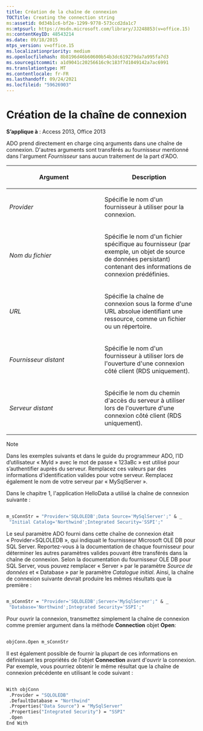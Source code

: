 ```yaml
---
title: Création de la chaîne de connexion
TOCTitle: Creating the connection string
ms:assetid: 0d34b1c6-bf2e-1299-9778-573ccd2da1c7
ms:mtpsurl: https://msdn.microsoft.com/library/JJ248853(v=office.15)
ms:contentKeyID: 48543214
ms.date: 09/18/2015
mtps_version: v=office.15
ms.localizationpriority: medium
ms.openlocfilehash: 8b8196d46b60600b54b3dc619279da7a995fa7d3
ms.sourcegitcommit: a1d9041c20256616c9c183f7d1049142a7ac6991
ms.translationtype: MT
ms.contentlocale: fr-FR
ms.lasthandoff: 09/24/2021
ms.locfileid: "59626903"
---
```

# <a name="creating-the-connection-string"></a>Création de la chaîne de connexion

**S’applique à** : Access 2013, Office 2013

ADO prend directement en charge cinq arguments dans une chaîne de connexion. D'autres arguments sont transférés au fournisseur mentionné dans l'argument *Fournisseur* sans aucun traitement de la part d'ADO.

<table>
<colgroup>
<col style="width: 50%" />
<col style="width: 50%" />
</colgroup>
<thead>
<tr class="header">
<th><p>Argument</p></th>
<th><p>Description</p></th>
</tr>
</thead>
<tbody>
<tr class="odd">
<td><p><em>Provider</em></p></td>
<td><p>Spécifie le nom d'un fournisseur à utiliser pour la connexion.</p></td>
</tr>
<tr class="even">
<td><p><em>Nom du fichier</em></p></td>
<td><p>Spécifie le nom d'un fichier spécifique au fournisseur (par exemple, un objet de source de données persistant) contenant des informations de connexion prédéfinies.</p></td>
</tr>
<tr class="odd">
<td><p><em>URL</em></p></td>
<td><p>Spécifie la chaîne de connexion sous la forme d'une URL absolue identifiant une ressource, comme un fichier ou un répertoire.</p></td>
</tr>
<tr class="even">
<td><p><em>Fournisseur distant</em></p></td>
<td><p>Spécifie le nom d'un fournisseur à utiliser lors de l'ouverture d'une connexion côté client (RDS uniquement).</p></td>
</tr>
<tr class="odd">
<td><p><em>Serveur distant</em></p></td>
<td><p>Spécifie le nom du chemin d'accès du serveur à utiliser lors de l'ouverture d'une connexion côté client (RDS uniquement).</p></td>
</tr>
</tbody>
</table>



> [!NOTE]
> Dans les exemples suivants et dans le guide du programmeur ADO, l’ID d’utilisateur « MyId » avec le mot de passe « 123aBc » est utilisé pour s’authentifier auprès du serveur. Remplacez ces valeurs par des informations d'identification valides pour votre serveur. Remplacez également le nom de votre serveur par « MySqlServer ».

Dans le chapitre 1, l'application HelloData a utilisé la chaîne de connexion suivante :

```vb 
 
m_sConnStr = "Provider='SQLOLEDB';Data Source='MySqlServer';" & _ 
 "Initial Catalog='Northwind';Integrated Security='SSPI';" 
```

Le seul paramètre ADO fourni dans cette chaîne de connexion était « Provider=SQLOLEDB », qui indiquait le fournisseur Microsoft OLE DB pour SQL Server. Reportez-vous à la documentation de chaque fournisseur pour déterminer les autres paramètres valides pouvant être transférés dans la chaîne de connexion. Selon la documentation du fournisseur OLE DB pour SQL Server, vous pouvez remplacer « Server » par le paramètre *Source de données* et « Database » par le paramètre *Catalogue initial*. Ainsi, la chaîne de connexion suivante devrait produire les mêmes résultats que la première :

```vb 
 
m_sConnStr = "Provider='SQLOLEDB';Server='MySqlServer';" & _ 
 "Database='Northwind';Integrated Security='SSPI';" 
```

Pour ouvrir la connexion, transmettez simplement la chaîne de connexion comme premier argument dans la méthode **Connection** objet **Open**:

```vb 
 
objConn.Open m_sConnStr 
```

Il est également possible de fournir la plupart de ces informations en définissant les propriétés de l'objet **Connection** avant d'ouvrir la connexion. Par exemple, vous pourriez obtenir le même résultat que la chaîne de connexion précédente en utilisant le code suivant :

```vb 
 
With objConn 
 .Provider = "SQLOLEDB" 
 .DefaultDatabase = "Northwind" 
 .Properties("Data Source") = "MySqlServer" 
 .Properties("Integrated Security") = "SSPI" 
 .Open 
End With 
```

